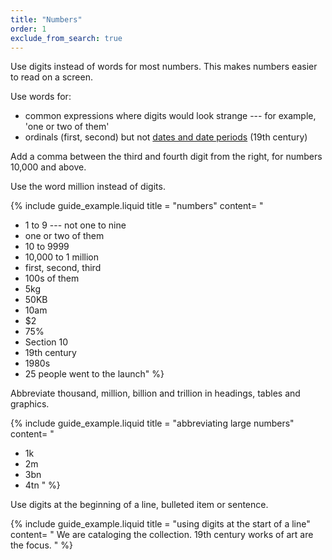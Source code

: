```yaml
---
title: "Numbers"
order: 1
exclude_from_search: true
---
```


Use digits instead of words for most numbers. This makes numbers easier to read on a screen.

Use words for:
- common expressions where digits would look strange --- for example, 'one or two of them'
- ordinals (first, second) but not [dates and date periods](#dates) (19th century)

Add a comma between the third and fourth digit from the right, for numbers 10,000 and above.

Use the word million instead of digits.

{% include guide_example.liquid
  title = "numbers"
  content= "
- 1 to 9 --- not one to nine
- one or two of them
- 10 to 9999
- 10,000 to 1 million
- first, second, third
- 100s of them
- 5kg
- 50KB
- 10am
- $2
- 75%
- Section 10
- 19th century
- 1980s
- 25 people went to the launch"
%}

Abbreviate thousand, million, billion and trillion in headings, tables and graphics.

{% include guide_example.liquid
  title = "abbreviating large numbers"
  content= "
- 1k
- 2m
- 3bn
- 4tn
"
%}

Use digits at the beginning of a line, bulleted item or sentence.

{% include guide_example.liquid
  title = "using digits at the start of a line"
  content= "
We are cataloging the collection. 19th century works of art are the focus.
"
%}
